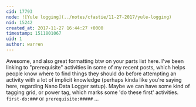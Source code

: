 ```yaml
---
cid: 17793
node: ![Yule logging](../notes/cfastie/11-27-2017/yule-logging)
nid: 15242
created_at: 2017-11-27 16:44:27 +0000
timestamp: 1511801067
uid: 1
author: warren
---
```


Awesome, and also great formatting btw on your parts list here. I've been linking to "prerequisite" activities in some of my recent posts, which helps people know where to find things they should do before attempting an activity with a lot of implicit knowledge (perhaps kinda like you're saying here, regarding Nano Data Logger setup). Maybe we can have some kind of tagging grid, or power tag, which marks some 'do these first' activities. `first-do:###` or `prerequisite:#####` ...